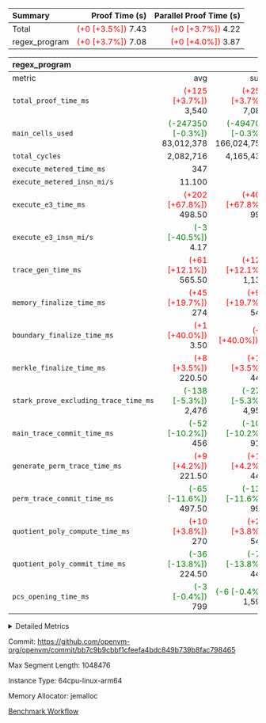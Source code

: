 | Summary | Proof Time (s) | Parallel Proof Time (s) |
|:---|---:|---:|
| Total | <span style='color: red'>(+0 [+3.5%])</span> 7.43 | <span style='color: red'>(+0 [+3.7%])</span> 4.22 |
| regex_program | <span style='color: red'>(+0 [+3.7%])</span> 7.08 | <span style='color: red'>(+0 [+4.0%])</span> 3.87 |


| regex_program |||||
|:---|---:|---:|---:|---:|
|metric|avg|sum|max|min|
| `total_proof_time_ms ` | <span style='color: red'>(+125 [+3.7%])</span> 3,540 | <span style='color: red'>(+250 [+3.7%])</span> 7,080 | <span style='color: red'>(+149 [+4.0%])</span> 3,872 | <span style='color: red'>(+101 [+3.3%])</span> 3,208 |
| `main_cells_used     ` | <span style='color: green'>(-247350 [-0.3%])</span> 83,012,378 | <span style='color: green'>(-494700 [-0.3%])</span> 166,024,756 | <span style='color: green'>(-484738 [-0.5%])</span> 93,017,586 |  73,007,170 |
| `total_cycles        ` |  2,082,716 |  4,165,432 |  2,243,700 |  1,921,732 |
| `execute_metered_time_ms` |  347 | -          | -          | -          |
| `execute_metered_insn_mi/s` |  11.100 | -          | -          | -          |
| `execute_e3_time_ms  ` | <span style='color: red'>(+202 [+67.8%])</span> 498.50 | <span style='color: red'>(+403 [+67.8%])</span> 997 | <span style='color: red'>(+215 [+66.6%])</span> 538 | <span style='color: red'>(+188 [+69.4%])</span> 459 |
| `execute_e3_insn_mi/s` | <span style='color: green'>(-3 [-40.5%])</span> 4.17 | -          | <span style='color: green'>(-3 [-41.0%])</span> 4.18 | <span style='color: green'>(-3 [-40.0%])</span> 4.16 |
| `trace_gen_time_ms   ` | <span style='color: red'>(+61 [+12.1%])</span> 565.50 | <span style='color: red'>(+122 [+12.1%])</span> 1,131 | <span style='color: red'>(+64 [+10.9%])</span> 651 | <span style='color: red'>(+58 [+13.7%])</span> 480 |
| `memory_finalize_time_ms` | <span style='color: red'>(+45 [+19.7%])</span> 274 | <span style='color: red'>(+90 [+19.7%])</span> 548 | <span style='color: red'>(+43 [+14.9%])</span> 332 | <span style='color: red'>(+47 [+27.8%])</span> 216 |
| `boundary_finalize_time_ms` | <span style='color: red'>(+1 [+40.0%])</span> 3.50 | <span style='color: red'>(+2 [+40.0%])</span> 7 | <span style='color: red'>(+1 [+20.0%])</span> 6 | <span style='color: red'>(+1 [+inf%])</span> 1 |
| `merkle_finalize_time_ms` | <span style='color: red'>(+8 [+3.5%])</span> 220.50 | <span style='color: red'>(+15 [+3.5%])</span> 441 | <span style='color: red'>(+8 [+3.0%])</span> 272 | <span style='color: red'>(+7 [+4.3%])</span> 169 |
| `stark_prove_excluding_trace_time_ms` | <span style='color: green'>(-138 [-5.3%])</span> 2,476 | <span style='color: green'>(-275 [-5.3%])</span> 4,952 | <span style='color: green'>(-130 [-4.6%])</span> 2,683 | <span style='color: green'>(-145 [-6.0%])</span> 2,269 |
| `main_trace_commit_time_ms` | <span style='color: green'>(-52 [-10.2%])</span> 456 | <span style='color: green'>(-104 [-10.2%])</span> 912 | <span style='color: green'>(-56 [-9.8%])</span> 515 | <span style='color: green'>(-48 [-10.8%])</span> 397 |
| `generate_perm_trace_time_ms` | <span style='color: red'>(+9 [+4.2%])</span> 221.50 | <span style='color: red'>(+18 [+4.2%])</span> 443 | <span style='color: red'>(+17 [+7.5%])</span> 243 | <span style='color: red'>(+1 [+0.5%])</span> 200 |
| `perm_trace_commit_time_ms` | <span style='color: green'>(-65 [-11.6%])</span> 497.50 | <span style='color: green'>(-130 [-11.6%])</span> 995 | <span style='color: green'>(-75 [-12.3%])</span> 533 | <span style='color: green'>(-55 [-10.6%])</span> 462 |
| `quotient_poly_compute_time_ms` | <span style='color: red'>(+10 [+3.8%])</span> 270 | <span style='color: red'>(+20 [+3.8%])</span> 540 | <span style='color: red'>(+12 [+4.2%])</span> 298 | <span style='color: red'>(+8 [+3.4%])</span> 242 |
| `quotient_poly_commit_time_ms` | <span style='color: green'>(-36 [-13.8%])</span> 224.50 | <span style='color: green'>(-72 [-13.8%])</span> 449 | <span style='color: green'>(-22 [-7.9%])</span> 255 | <span style='color: green'>(-50 [-20.5%])</span> 194 |
| `pcs_opening_time_ms ` | <span style='color: green'>(-3 [-0.4%])</span> 799 | <span style='color: green'>(-6 [-0.4%])</span> 1,598 | <span style='color: green'>(-5 [-0.6%])</span> 835 | <span style='color: green'>(-1 [-0.1%])</span> 763 |



<details>
<summary>Detailed Metrics</summary>

| group | num_segments | keygen_time_ms | insns | fri.log_blowup | execute_metered_time_ms | execute_metered_insn_mi/s | commit_exe_time_ms |
| --- | --- | --- | --- | --- | --- | --- | --- |
| regex_program | 2 | 591 | 4,165,433 | 1 | 347 | 11.100 | 18 | 

| group | air_name | quotient_deg | interactions | constraints |
| --- | --- | --- | --- | --- |
| regex_program | AccessAdapterAir<16> | 2 | 5 | 12 | 
| regex_program | AccessAdapterAir<2> | 2 | 5 | 12 | 
| regex_program | AccessAdapterAir<32> | 2 | 5 | 12 | 
| regex_program | AccessAdapterAir<4> | 2 | 5 | 12 | 
| regex_program | AccessAdapterAir<8> | 2 | 5 | 12 | 
| regex_program | BitwiseOperationLookupAir<8> | 2 | 2 | 4 | 
| regex_program | KeccakVmAir | 2 | 321 | 4,513 | 
| regex_program | MemoryMerkleAir<8> | 2 | 4 | 39 | 
| regex_program | PersistentBoundaryAir<8> | 2 | 3 | 7 | 
| regex_program | PhantomAir | 2 | 3 | 5 | 
| regex_program | Poseidon2PeripheryAir<BabyBearParameters>, 1> | 2 | 1 | 286 | 
| regex_program | ProgramAir | 1 | 1 | 4 | 
| regex_program | RangeTupleCheckerAir<2> | 1 | 1 | 4 | 
| regex_program | Rv32HintStoreAir | 2 | 18 | 28 | 
| regex_program | VariableRangeCheckerAir | 1 | 1 | 4 | 
| regex_program | VmAirWrapper<Rv32BaseAluAdapterAir, BaseAluCoreAir<4, 8> | 2 | 20 | 37 | 
| regex_program | VmAirWrapper<Rv32BaseAluAdapterAir, LessThanCoreAir<4, 8> | 2 | 18 | 40 | 
| regex_program | VmAirWrapper<Rv32BaseAluAdapterAir, ShiftCoreAir<4, 8> | 2 | 24 | 91 | 
| regex_program | VmAirWrapper<Rv32BranchAdapterAir, BranchEqualCoreAir<4> | 2 | 11 | 20 | 
| regex_program | VmAirWrapper<Rv32BranchAdapterAir, BranchLessThanCoreAir<4, 8> | 2 | 13 | 35 | 
| regex_program | VmAirWrapper<Rv32CondRdWriteAdapterAir, Rv32JalLuiCoreAir> | 2 | 10 | 18 | 
| regex_program | VmAirWrapper<Rv32JalrAdapterAir, Rv32JalrCoreAir> | 2 | 16 | 20 | 
| regex_program | VmAirWrapper<Rv32LoadStoreAdapterAir, LoadSignExtendCoreAir<4, 8> | 2 | 18 | 33 | 
| regex_program | VmAirWrapper<Rv32LoadStoreAdapterAir, LoadStoreCoreAir<4> | 2 | 17 | 40 | 
| regex_program | VmAirWrapper<Rv32MultAdapterAir, DivRemCoreAir<4, 8> | 2 | 25 | 84 | 
| regex_program | VmAirWrapper<Rv32MultAdapterAir, MulHCoreAir<4, 8> | 2 | 24 | 31 | 
| regex_program | VmAirWrapper<Rv32MultAdapterAir, MultiplicationCoreAir<4, 8> | 2 | 19 | 19 | 
| regex_program | VmAirWrapper<Rv32RdWriteAdapterAir, Rv32AuipcCoreAir> | 2 | 12 | 14 | 
| regex_program | VmConnectorAir | 2 | 5 | 11 | 

| group | air_name | segment | rows | prep_cols | perm_cols | main_cols | cells |
| --- | --- | --- | --- | --- | --- | --- | --- |
| regex_program | AccessAdapterAir<8> | 0 | 131,072 |  | 16 | 17 | 4,325,376 | 
| regex_program | AccessAdapterAir<8> | 1 | 2,048 |  | 16 | 17 | 67,584 | 
| regex_program | BitwiseOperationLookupAir<8> | 0 | 65,536 | 3 | 8 | 2 | 655,360 | 
| regex_program | BitwiseOperationLookupAir<8> | 1 | 65,536 | 3 | 8 | 2 | 655,360 | 
| regex_program | KeccakVmAir | 1 | 32 |  | 1,056 | 3,163 | 135,008 | 
| regex_program | MemoryMerkleAir<8> | 0 | 131,072 |  | 16 | 32 | 6,291,456 | 
| regex_program | MemoryMerkleAir<8> | 1 | 4,096 |  | 16 | 32 | 196,608 | 
| regex_program | PersistentBoundaryAir<8> | 0 | 131,072 |  | 12 | 20 | 4,194,304 | 
| regex_program | PersistentBoundaryAir<8> | 1 | 2,048 |  | 12 | 20 | 65,536 | 
| regex_program | PhantomAir | 0 | 1 |  | 12 | 6 | 18 | 
| regex_program | PhantomAir | 1 | 1 |  | 12 | 6 | 18 | 
| regex_program | Poseidon2PeripheryAir<BabyBearParameters>, 1> | 0 | 16,384 |  | 8 | 300 | 5,046,272 | 
| regex_program | Poseidon2PeripheryAir<BabyBearParameters>, 1> | 1 | 2,048 |  | 8 | 300 | 630,784 | 
| regex_program | ProgramAir | 0 | 131,072 |  | 8 | 10 | 2,359,296 | 
| regex_program | ProgramAir | 1 | 131,072 |  | 8 | 10 | 2,359,296 | 
| regex_program | RangeTupleCheckerAir<2> | 0 | 524,288 | 2 | 8 | 1 | 4,718,592 | 
| regex_program | RangeTupleCheckerAir<2> | 1 | 524,288 | 2 | 8 | 1 | 4,718,592 | 
| regex_program | Rv32HintStoreAir | 0 | 16,384 |  | 44 | 32 | 1,245,184 | 
| regex_program | VariableRangeCheckerAir | 0 | 262,144 | 2 | 8 | 1 | 2,359,296 | 
| regex_program | VariableRangeCheckerAir | 1 | 262,144 | 2 | 8 | 1 | 2,359,296 | 
| regex_program | VmAirWrapper<Rv32BaseAluAdapterAir, BaseAluCoreAir<4, 8> | 0 | 1,048,576 |  | 52 | 36 | 92,274,688 | 
| regex_program | VmAirWrapper<Rv32BaseAluAdapterAir, BaseAluCoreAir<4, 8> | 1 | 1,048,576 |  | 52 | 36 | 92,274,688 | 
| regex_program | VmAirWrapper<Rv32BaseAluAdapterAir, LessThanCoreAir<4, 8> | 0 | 32,768 |  | 40 | 37 | 2,523,136 | 
| regex_program | VmAirWrapper<Rv32BaseAluAdapterAir, LessThanCoreAir<4, 8> | 1 | 16,384 |  | 40 | 37 | 1,261,568 | 
| regex_program | VmAirWrapper<Rv32BaseAluAdapterAir, ShiftCoreAir<4, 8> | 0 | 131,072 |  | 52 | 53 | 13,762,560 | 
| regex_program | VmAirWrapper<Rv32BaseAluAdapterAir, ShiftCoreAir<4, 8> | 1 | 131,072 |  | 52 | 53 | 13,762,560 | 
| regex_program | VmAirWrapper<Rv32BranchAdapterAir, BranchEqualCoreAir<4> | 0 | 262,144 |  | 28 | 26 | 14,155,776 | 
| regex_program | VmAirWrapper<Rv32BranchAdapterAir, BranchEqualCoreAir<4> | 1 | 131,072 |  | 28 | 26 | 7,077,888 | 
| regex_program | VmAirWrapper<Rv32BranchAdapterAir, BranchLessThanCoreAir<4, 8> | 0 | 131,072 |  | 32 | 32 | 8,388,608 | 
| regex_program | VmAirWrapper<Rv32BranchAdapterAir, BranchLessThanCoreAir<4, 8> | 1 | 131,072 |  | 32 | 32 | 8,388,608 | 
| regex_program | VmAirWrapper<Rv32CondRdWriteAdapterAir, Rv32JalLuiCoreAir> | 0 | 65,536 |  | 28 | 18 | 3,014,656 | 
| regex_program | VmAirWrapper<Rv32CondRdWriteAdapterAir, Rv32JalLuiCoreAir> | 1 | 65,536 |  | 28 | 18 | 3,014,656 | 
| regex_program | VmAirWrapper<Rv32JalrAdapterAir, Rv32JalrCoreAir> | 0 | 131,072 |  | 36 | 28 | 8,388,608 | 
| regex_program | VmAirWrapper<Rv32JalrAdapterAir, Rv32JalrCoreAir> | 1 | 65,536 |  | 36 | 28 | 4,194,304 | 
| regex_program | VmAirWrapper<Rv32LoadStoreAdapterAir, LoadSignExtendCoreAir<4, 8> | 0 | 1,024 |  | 52 | 36 | 90,112 | 
| regex_program | VmAirWrapper<Rv32LoadStoreAdapterAir, LoadSignExtendCoreAir<4, 8> | 1 | 32 |  | 52 | 36 | 2,816 | 
| regex_program | VmAirWrapper<Rv32LoadStoreAdapterAir, LoadStoreCoreAir<4> | 0 | 1,048,576 |  | 52 | 41 | 97,517,568 | 
| regex_program | VmAirWrapper<Rv32LoadStoreAdapterAir, LoadStoreCoreAir<4> | 1 | 1,048,576 |  | 52 | 41 | 97,517,568 | 
| regex_program | VmAirWrapper<Rv32MultAdapterAir, DivRemCoreAir<4, 8> | 0 | 128 |  | 72 | 59 | 16,768 | 
| regex_program | VmAirWrapper<Rv32MultAdapterAir, MulHCoreAir<4, 8> | 0 | 256 |  | 72 | 39 | 28,416 | 
| regex_program | VmAirWrapper<Rv32MultAdapterAir, MultiplicationCoreAir<4, 8> | 0 | 32,768 |  | 52 | 31 | 2,719,744 | 
| regex_program | VmAirWrapper<Rv32MultAdapterAir, MultiplicationCoreAir<4, 8> | 1 | 32,768 |  | 52 | 31 | 2,719,744 | 
| regex_program | VmAirWrapper<Rv32RdWriteAdapterAir, Rv32AuipcCoreAir> | 0 | 32,768 |  | 28 | 20 | 1,572,864 | 
| regex_program | VmAirWrapper<Rv32RdWriteAdapterAir, Rv32AuipcCoreAir> | 1 | 32,768 |  | 28 | 20 | 1,572,864 | 
| regex_program | VmConnectorAir | 0 | 2 | 1 | 16 | 5 | 42 | 
| regex_program | VmConnectorAir | 1 | 2 | 1 | 16 | 5 | 42 | 

| group | segment | trace_gen_time_ms | total_proof_time_ms | total_cycles | total_cells | stark_prove_excluding_trace_time_ms | quotient_poly_compute_time_ms | quotient_poly_commit_time_ms | perm_trace_commit_time_ms | pcs_opening_time_ms | merkle_finalize_time_ms | memory_finalize_time_ms | main_trace_commit_time_ms | main_cells_used | insns | generate_perm_trace_time_ms | execute_e3_time_ms | execute_e3_insn_mi/s | boundary_finalize_time_ms |
| --- | --- | --- | --- | --- | --- | --- | --- | --- | --- | --- | --- | --- | --- | --- | --- | --- | --- | --- | --- |
| regex_program | 0 | 651 | 3,872 | 2,243,700 | 275,648,700 | 2,683 | 298 | 255 | 533 | 835 | 272 | 332 | 515 | 93,017,586 | 2,243,700 | 243 | 538 | 4.16 | 6 | 
| regex_program | 1 | 480 | 3,208 | 1,921,732 | 242,975,388 | 2,269 | 242 | 194 | 462 | 763 | 169 | 216 | 397 | 73,007,170 | 1,921,733 | 200 | 459 | 4.18 | 1 | 

| group | segment | trace_height_constraint | weighted_sum | threshold |
| --- | --- | --- | --- | --- |
| regex_program | 0 | 0 | 5,868,294 | 2,013,265,921 | 
| regex_program | 0 | 1 | 16,687,360 | 2,013,265,921 | 
| regex_program | 0 | 2 | 2,934,147 | 2,013,265,921 | 
| regex_program | 0 | 3 | 19,705,092 | 2,013,265,921 | 
| regex_program | 0 | 4 | 524,288 | 2,013,265,921 | 
| regex_program | 0 | 5 | 262,144 | 2,013,265,921 | 
| regex_program | 0 | 6 | 6,668,800 | 2,013,265,921 | 
| regex_program | 0 | 7 | 134,144 | 2,013,265,921 | 
| regex_program | 0 | 8 | 53,849,229 | 2,013,265,921 | 
| regex_program | 1 | 0 | 5,406,854 | 2,013,265,921 | 
| regex_program | 1 | 1 | 15,182,848 | 2,013,265,921 | 
| regex_program | 1 | 2 | 2,703,427 | 2,013,265,921 | 
| regex_program | 1 | 3 | 18,193,508 | 2,013,265,921 | 
| regex_program | 1 | 4 | 14,336 | 2,013,265,921 | 
| regex_program | 1 | 5 | 6,144 | 2,013,265,921 | 
| regex_program | 1 | 6 | 6,508,864 | 2,013,265,921 | 
| regex_program | 1 | 7 | 131,072 | 2,013,265,921 | 
| regex_program | 1 | 8 | 49,197,677 | 2,013,265,921 | 

</details>


Commit: https://github.com/openvm-org/openvm/commit/bb7c9b9cbbf1cfeefa4bdc849b739b8fac798465

Max Segment Length: 1048476

Instance Type: 64cpu-linux-arm64

Memory Allocator: jemalloc

[Benchmark Workflow](https://github.com/openvm-org/openvm/actions/runs/15853266552)
